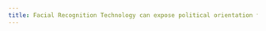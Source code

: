 ```yaml
---
title: Facial Recognition Technology can expose political orientation from naturalistic facial images
---
```

